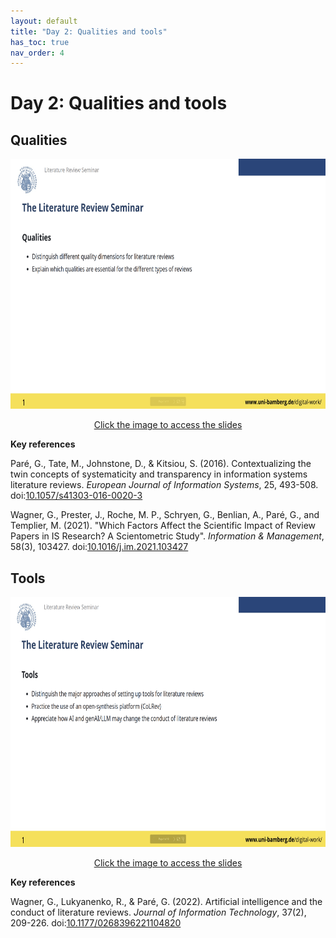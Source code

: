 ```yaml
---
layout: default
title: "Day 2: Qualities and tools"
has_toc: true
nav_order: 4
---
```


# Day 2: Qualities and tools

## Qualities

<div style="text-align: center;">
  <a href="../output/03-qualities.html" target="_blank">
    <img src="../assets/slide_3.png" alt="Slides" width="600" height="400">
  </a>
  <p><a href="../output/03-qualities.html" target="_blank">Click the image to access the slides</a></p>
</div>

**Key references**

<div class="references">
    <p>Paré, G., Tate, M., Johnstone, D., & Kitsiou, S. (2016). Contextualizing the twin concepts of systematicity and transparency in information systems literature reviews. <em>European Journal of Information Systems</em>, 25, 493-508. doi:<a href="https://link.springer.com/article/10.1057/s41303-016-0020-3" target="_blank">10.1057/s41303-016-0020-3</a></p>
    <p>Wagner, G., Prester, J., Roche, M. P., Schryen, G., Benlian, A., Paré, G., and Templier, M. (2021). "Which Factors Affect the Scientific Impact of Review Papers in IS Research? A Scientometric Study". <em>Information & Management</em>, 58(3), 103427. doi:<a href="https://www.sciencedirect.com/science/article/abs/pii/S037872062100001X" target="_blank">10.1016/j.im.2021.103427</a></p>
</div>

## Tools

<div style="text-align: center;">
  <a href="../output/04-tools.html" target="_blank">
    <img src="../assets/slide_4.png" alt="Slides" width="600" height="400">
  </a>
  <p><a href="../output/04-tools.html" target="_blank">Click the image to access the slides</a></p>
</div>

**Key references**

<div class="references">
    <p>Wagner, G., Lukyanenko, R., & Paré, G. (2022). Artificial intelligence and the conduct of literature reviews. <em>Journal of Information Technology</em>, 37(2), 209-226. doi:<a href="https://journals.sagepub.com/doi/full/10.1177/02683962211048201" target="_blank">10.1177/0268396221104820</a></p>
</div>
